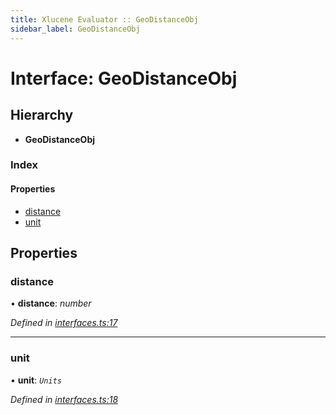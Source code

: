```yaml
---
title: Xlucene Evaluator :: GeoDistanceObj
sidebar_label: GeoDistanceObj
---
```


# Interface: GeoDistanceObj

## Hierarchy

* **GeoDistanceObj**

### Index

#### Properties

* [distance](geodistanceobj.md#distance)
* [unit](geodistanceobj.md#unit)

## Properties

###  distance

• **distance**: *number*

*Defined in [interfaces.ts:17](https://github.com/terascope/teraslice/blob/e7b0edd3/packages/xlucene-evaluator/src/interfaces.ts#L17)*

___

###  unit

• **unit**: *`Units`*

*Defined in [interfaces.ts:18](https://github.com/terascope/teraslice/blob/e7b0edd3/packages/xlucene-evaluator/src/interfaces.ts#L18)*
